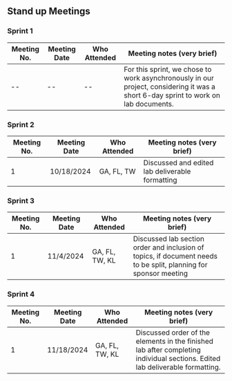 ## Stand up Meetings

### Sprint 1

|  Meeting No. | Meeting Date | Who Attended | Meeting notes (very brief)                                                                                                        | 
|-------------|--------------|--------------|------------------------------------------------------------------------------------------------------------------------------------|
| --          | --           | --           | For this sprint, we chose to work asynchronously in our project, considering it was a short 6-day sprint to work on lab documents. |


### Sprint 2

|  Meeting No. | Meeting Date | Who Attended | Meeting notes (very brief)                                                                                                        | 
|-------------|--------------|--------------|------------------------------------------------------------------------------------------------------------------------------------|
| 1           | 10/18/2024   | GA, FL, TW   | Discussed and edited lab deliverable formatting                                                                                    |

### Sprint 3

|  Meeting No. | Meeting Date | Who Attended  | Meeting notes (very brief)                                                                                                        | 
|-------------|--------------|----------------|-----------------------------------------------------------------------------------------------------------------------------------|
| 1           | 11/4/2024    | GA, FL, TW, KL | Discussed lab section order and inclusion of topics, if document needs to be split, planning for sponsor meeting                  |

### Sprint 4

| Meeting No. | Meeting Date | Who Attended   | Meeting notes (very brief)                                                                                                   | 
|-------------|--------------|----------------|------------------------------------------------------------------------------------------------------------------------------|
| 1           | 11/18/2024   | GA, FL, TW, KL | Discussed order of the elements in the finished lab after completing individual sections. Edited lab deliverable formatting. |